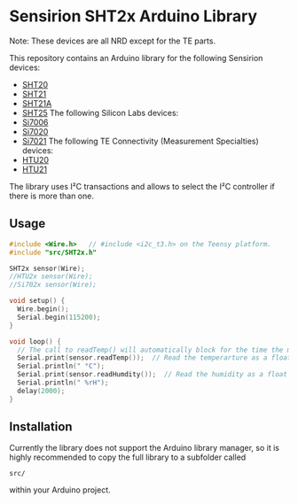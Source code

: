 Sensirion SHT2x Arduino Library
===================

Note: These devices are all NRD except for the TE parts.

This repository contains an Arduino library for the following Sensirion devices:
 * [SHT20](https://sensirion.com/products/catalog/SHT20/)
 * [SHT21](https://sensirion.com/products/catalog/SHT21/)
 * [SHT21A](https://sensirion.com/products/catalog/SHT21A/)
 * [SHT25](https://sensirion.com/products/catalog/SHT25/)
The following Silicon Labs devices:
 * [Si7006](https://www.silabs.com/sensors/humidity/si7006-13-20-21-34/device.si7006-a20-im)
 * [Si7020](https://www.silabs.com/sensors/humidity/si7006-13-20-21-34/device.si7020-a20-im)
 * [Si7021](https://www.silabs.com/sensors/humidity/si7006-13-20-21-34/device.si7021-a20-gm)
The following TE Connectivity (Measurement Specialties) devices:
 * [HTU20](https://www.te.com/usa-en/product-CAT-HSC0002.html)
 * [HTU21](https://www.te.com/usa-en/product-CAT-HSC0005.html)

The library uses I²C transactions and allows to select the I²C controller if there is more than one.

Usage
-----
```cpp
#include <Wire.h>   // #include <i2c_t3.h> on the Teensy platform.
#include "src/SHT2x.h"

SHT2x sensor(Wire);
//HTU2x sensor(Wire);
//Si702x sensor(Wire);

void setup() {
  Wire.begin();
  Serial.begin(115200);
}

void loop() {
  // The call to readTemp() will automatically block for the time the measurement takes to complete
  Serial.print(sensor.readTemp());  // Read the temperarture as a float in °C
  Serial.println(" °C");
  Serial.print(sensor.readHumdity());  // Read the humidity as a float in %rH
  Serial.println(" %rH");
  delay(2000);
}
```

Installation
-----
Currently the library does not support the Arduino library manager, so it is highly recommended to copy the full library to a subfolder called
```
src/
```
within your Arduino project.
